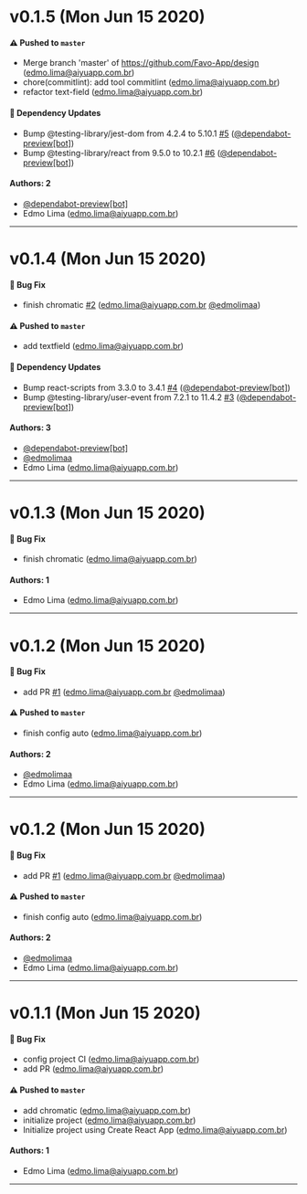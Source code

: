 # v0.1.5 (Mon Jun 15 2020)

#### ⚠️ Pushed to `master`

- Merge branch 'master' of https://github.com/Favo-App/design (edmo.lima@aiyuapp.com.br)
- chore(commitlint): add tool commitlint (edmo.lima@aiyuapp.com.br)
- refactor text-field (edmo.lima@aiyuapp.com.br)

#### 🔩 Dependency Updates

- Bump @testing-library/jest-dom from 4.2.4 to 5.10.1 [#5](https://github.com/Favo-App/design/pull/5) ([@dependabot-preview[bot]](https://github.com/dependabot-preview[bot]))
- Bump @testing-library/react from 9.5.0 to 10.2.1 [#6](https://github.com/Favo-App/design/pull/6) ([@dependabot-preview[bot]](https://github.com/dependabot-preview[bot]))

#### Authors: 2

- [@dependabot-preview[bot]](https://github.com/dependabot-preview[bot])
- Edmo Lima (edmo.lima@aiyuapp.com.br)

---

# v0.1.4 (Mon Jun 15 2020)

#### 🐛 Bug Fix

- finish chromatic [#2](https://github.com/Favo-App/design/pull/2) (edmo.lima@aiyuapp.com.br [@edmolimaa](https://github.com/edmolimaa))

#### ⚠️ Pushed to `master`

- add textfield (edmo.lima@aiyuapp.com.br)

#### 🔩 Dependency Updates

- Bump react-scripts from 3.3.0 to 3.4.1 [#4](https://github.com/Favo-App/design/pull/4) ([@dependabot-preview[bot]](https://github.com/dependabot-preview[bot]))
- Bump @testing-library/user-event from 7.2.1 to 11.4.2 [#3](https://github.com/Favo-App/design/pull/3) ([@dependabot-preview[bot]](https://github.com/dependabot-preview[bot]))

#### Authors: 3

- [@dependabot-preview[bot]](https://github.com/dependabot-preview[bot])
- [@edmolimaa](https://github.com/edmolimaa)
- Edmo Lima (edmo.lima@aiyuapp.com.br)

---

# v0.1.3 (Mon Jun 15 2020)

#### 🐛 Bug Fix

- finish chromatic (edmo.lima@aiyuapp.com.br)

#### Authors: 1

- Edmo Lima (edmo.lima@aiyuapp.com.br)

---

# v0.1.2 (Mon Jun 15 2020)

#### 🐛 Bug Fix

- add PR [#1](https://github.com/Favo-App/design/pull/1) (edmo.lima@aiyuapp.com.br [@edmolimaa](https://github.com/edmolimaa))

#### ⚠️ Pushed to `master`

- finish config auto (edmo.lima@aiyuapp.com.br)

#### Authors: 2

- [@edmolimaa](https://github.com/edmolimaa)
- Edmo Lima (edmo.lima@aiyuapp.com.br)

---

# v0.1.2 (Mon Jun 15 2020)

#### 🐛 Bug Fix

- add PR [#1](https://github.com/Favo-App/design/pull/1) (edmo.lima@aiyuapp.com.br [@edmolimaa](https://github.com/edmolimaa))

#### ⚠️ Pushed to `master`

- finish config auto (edmo.lima@aiyuapp.com.br)

#### Authors: 2

- [@edmolimaa](https://github.com/edmolimaa)
- Edmo Lima (edmo.lima@aiyuapp.com.br)

---

# v0.1.1 (Mon Jun 15 2020)

#### 🐛 Bug Fix

- config project CI (edmo.lima@aiyuapp.com.br)
- add PR (edmo.lima@aiyuapp.com.br)

#### ⚠️ Pushed to `master`

- add chromatic (edmo.lima@aiyuapp.com.br)
- initialize project (edmo.lima@aiyuapp.com.br)
- Initialize project using Create React App (edmo.lima@aiyuapp.com.br)

#### Authors: 1

- Edmo Lima (edmo.lima@aiyuapp.com.br)

---

